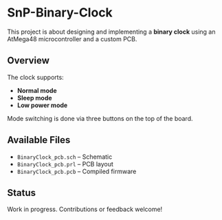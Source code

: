 # SnP-Binary-Clock

This project is about designing and implementing a **binary clock** using an AtMega48 microcontroller and a custom PCB.

## Overview
The clock supports:
- **Normal mode**
- **Sleep mode**
- **Low power mode**

Mode switching is done via three buttons on the top of the board.

## Available Files
- `BinaryClock_pcb.sch` – Schematic
- `BinaryClock_pcb.prl` – PCB layout
- `BinaryClock_pcb.pcb` – Compiled firmware

## Status
Work in progress. Contributions or feedback welcome!
